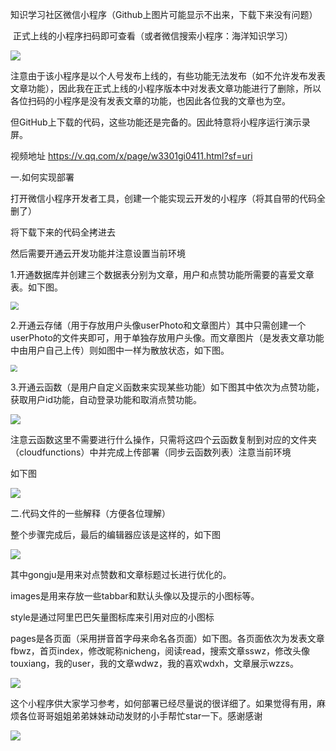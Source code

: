 知识学习社区微信小程序（Github上图片可能显示不出来，下载下来没有问题）

​                                                                                正式上线的小程序扫码即可查看（或者微信搜索小程序：海洋知识学习）

![](https://github.com/ZZQZHU/WXAPP/blob/main/readmeIMG/%E5%B0%8F%E7%A8%8B%E5%BA%8F%E7%A0%81.png?raw=true)

注意由于该小程序是以个人号发布上线的，有些功能无法发布（如不允许发布发表文章功能），因此我在正式上线的小程序版本中对发表文章功能进行了删除，所以各位扫码的小程序是没有发表文章的功能，也因此各位我的文章也为空。

但GitHub上下载的代码，这些功能还是完备的。因此特意将小程序运行演示录屏。

视频地址           https://v.qq.com/x/page/w3301gi0411.html?sf=uri



一.如何实现部署

打开微信小程序开发者工具，创建一个能实现云开发的小程序（将其自带的代码全删了）

将下载下来的代码全拷进去

然后需要开通云开发功能并注意设置当前环境



1.开通数据库并创建三个数据表分别为文章，用户和点赞功能所需要的喜爱文章表。如下图。

<img src="https://github.com/ZZQZHU/WXAPP/blob/main/readmeIMG/%E4%BA%91%E6%95%B0%E6%8D%AE%E5%BA%93.png?raw=true" style="zoom:80%;" />

2.开通云存储（用于存放用户头像userPhoto和文章图片）其中只需创建一个userPhoto的文件夹即可，用于单独存放用户头像。而文章图片（是发表文章功能中由用户自己上传）则如图中一样为散放状态，如下图。

<img src="https://github.com/ZZQZHU/WXAPP/blob/main/readmeIMG/%E4%BA%91%E5%AD%98%E5%82%A8.png?raw=true" style="zoom:67%;" />



3.开通云函数（是用户自定义函数来实现某些功能）如下图其中依次为点赞功能，获取用户id功能，自动登录功能和取消点赞功能。

![](https://github.com/ZZQZHU/WXAPP/blob/main/readmeIMG/%E4%BA%91%E5%87%BD%E6%95%B0.png?raw=true)

注意云函数这里不需要进行什么操作，只需将这四个云函数复制到对应的文件夹（cloudfunctions）中并完成上传部署（同步云函数列表）注意当前环境

如下图

![](https://github.com/ZZQZHU/WXAPP/blob/main/readmeIMG/%E4%BA%91%E5%87%BD%E6%95%B0%E9%83%A8%E7%BD%B2.jpg?raw=true)



二.代码文件的一些解释（方便各位理解）

整个步骤完成后，最后的编辑器应该是这样的，如下图

![](https://github.com/ZZQZHU/WXAPP/blob/main/readmeIMG/%E5%AE%8C%E6%88%90.png?raw=true)

其中gongju是用来对点赞数和文章标题过长进行优化的。

images是用来存放一些tabbar和默认头像以及提示的小图标等。

style是通过阿里巴巴矢量图标库来引用对应的小图标

pages是各页面（采用拼音首字母来命名各页面）如下图。各页面依次为发表文章fbwz，首页index，修改昵称nicheng，阅读read，搜索文章sswz，修改头像touxiang，我的user，我的文章wdwz，我的喜欢wdxh，文章展示wzzs。

![](https://github.com/ZZQZHU/WXAPP/blob/main/readmeIMG/%E9%A1%B5%E9%9D%A2.png?raw=true)

这个小程序供大家学习参考，如何部署已经尽量说的很详细了。如果觉得有用，麻烦各位哥哥姐姐弟弟妹妹动动发财的小手帮忙star一下。感谢感谢

![](https://github.com/ZZQZHU/WXAPP/blob/main/readmeIMG/%E8%A1%A8%E6%83%85.jpeg?raw=true)

